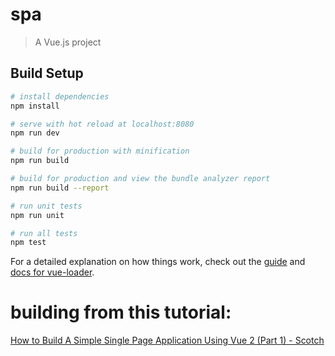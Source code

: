 # spa

> A Vue.js project

## Build Setup

``` bash
# install dependencies
npm install

# serve with hot reload at localhost:8080
npm run dev

# build for production with minification
npm run build

# build for production and view the bundle analyzer report
npm run build --report

# run unit tests
npm run unit

# run all tests
npm test
```

For a detailed explanation on how things work, check out the [guide](http://vuejs-templates.github.io/webpack/) and [docs for vue-loader](http://vuejs.github.io/vue-loader).


# building from this tutorial:
[How to Build A Simple Single Page Application Using Vue 2 (Part 1) - Scotch](https://scotch.io/tutorials/how-to-build-a-simple-single-page-application-using-vue-2-part-1)
